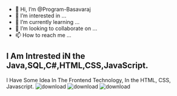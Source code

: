 - 👋 Hi, I’m @Program-Basavaraj
- 👀 I’m interested in ...
- 🌱 I’m currently learning ...
- 💞️ I’m looking to collaborate on ...
- 📫 How to reach me ...

I Am Intrested iN the Java,SQL,C#,HTML,CSS,JavaScript.
-------------------------------------------------------------------------
I Have Some Idea In The Frontend Technology, In the HTML, CSS, Javascript.
![download](https://user-images.githubusercontent.com/93095238/210180261-6278fdf6-edb3-43e6-b98c-b82f69b9fbb2.png)
![download](https://user-images.githubusercontent.com/93095238/210180297-a920b7b9-9484-49b5-8ea4-2d046b83d0c9.png)
![download](https://user-images.githubusercontent.com/93095238/210180307-2adb789e-e2e9-4437-87f4-dd621788aff8.jpg)



<!---
Program-Basavaraj/Program-Basavaraj is a ✨ special ✨ repository because its `README.md` (this file) appears on your GitHub profile.
You can click the Preview link to take a look at your changes.
--->
